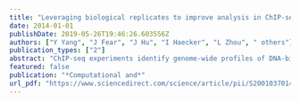 ```yaml
---
title: "Leveraging biological replicates to improve analysis in ChIP-seq experiments"
date: 2014-01-01
publishDate: 2019-05-26T19:46:26.603556Z
authors: ["Y Yang", "J Fear", "J Hu", "I Haecker", "L Zhou", " others"]
publication_types: ["2"]
abstract: "ChIP-seq experiments identify genome-wide profiles of DNA-binding molecules including transcription factors, enzymes and epigenetic marks. Biological replicates are critical for reliable site discovery and are required for the deposition of data in the ENCODE and …"
featured: false
publication: "*Computational and*"
url_pdf: "https://www.sciencedirect.com/science/article/pii/S2001037014600106"
---
```


